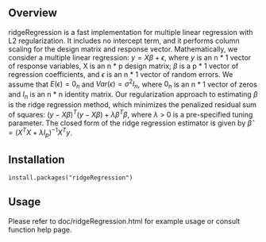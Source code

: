 ## Overview
ridgeRegression is a fast implementation for multiple linear regression with L2 regularization. It includes no intercept term, and it performs column scaling for the design matrix and response vector. Mathematically, we consider a multiple linear regression:
$y = X\beta + \epsilon$, where $y$ is an n * 1 vector of response variables, X is an n * p design matrix; $\beta$ is a p * 1 vector of regression coefficients, and $\epsilon$ is an n * 1 vector of random errors. We assume that $E(\epsilon) = 0_{n}$ and $Var(\epsilon) = \sigma^2 I_{n}$, where $0_{n}$ is an n * 1 vector of zeros and $I_{n}$ is an n * n identity matrix. Our regularization approach to estimating $\beta$ is the ridge regression method, which minimizes the penalized residual sum of squares: $(y-X\beta)^{T}(y-X\beta)+\lambda\beta^T\beta$, where $\lambda$ > 0 is a pre-specified tuning parameter. The closed form of the ridge regression estimator is given by $\hat{\beta} = (X^{T}X + \lambda I_{p})^{-1}X^{T}y$.

## Installation
```
install.packages("ridgeRegression")
```

## Usage
Please refer to doc/ridgeRegression.html for example usage or consult function help page.

